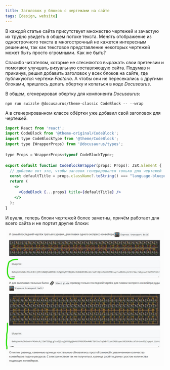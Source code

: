 ```yaml
---
title: Заголовок у блоков с чертежами на сайте
tags: [design, website]
---
```


В каждой статье сайта присутствует множество чертежей и зачастую их трудно увидеть в общем потоке текста. Менять отображение из однострочного текста в многострочный не кажется интересным решением, так как текстовое представление некоторых чертежей может быть просто огромными. Как же быть?

<!-- truncate -->

Спасибо читателям, которые не стесняются выражать свои претензии и помогают улучшать визуальную составляющую сайта. Подумав и прикинув, решил добавить заголовок у всех блоков на сайте, где публикуются чертежи *Factorio*. А чтобы они не пересекались с другими блоками, пришлось делать обертку и копаться в коде *Docusaurus*.

В общем, сгенерировал обертку для компонента *Docusaurus*:

```
npm run swizzle @docusaurus/theme-classic CodeBlock -- --wrap
```

А в сгенерированном классе обёртки уже добавил свой заголовок для чертежей:

```jsx
import React from 'react';
import CodeBlock from '@theme-original/CodeBlock';
import type CodeBlockType from '@theme/CodeBlock';
import type {WrapperProps} from '@docusaurus/types';

type Props = WrapperProps<typeof CodeBlockType>;

export default function CodeBlockWrapper(props: Props): JSX.Element {
  // добавил вот это, чтобы заговок генерировался только для чертежей
  const defaultTitle = props.className?.toString() === "language-blueprint" ? "blueprint" : "";
  return (
    <>
      <CodeBlock {...props} title={defaultTitle} />
    </>
  );
}

```

И вуаля, теперь блоки чертежей более заметны, причём работает для всего сайта и не портит другие блоки:

![выделение чертежей](./screenshot.jpg)
